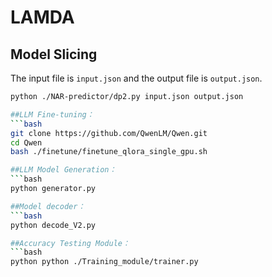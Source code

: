 # LAMDA

## Model Slicing
The input file is `input.json` and the output file is `output.json`.

```bash
python ./NAR-predictor/dp2.py input.json output.json

##LLM Fine-tuning：
```bash
git clone https://github.com/QwenLM/Qwen.git
cd Qwen
bash ./finetune/finetune_qlora_single_gpu.sh 

##LLM Model Generation：
```bash
python generator.py

##Model decoder：
```bash
python decode_V2.py

##Accuracy Testing Module：
```bash
python python ./Training_module/trainer.py



